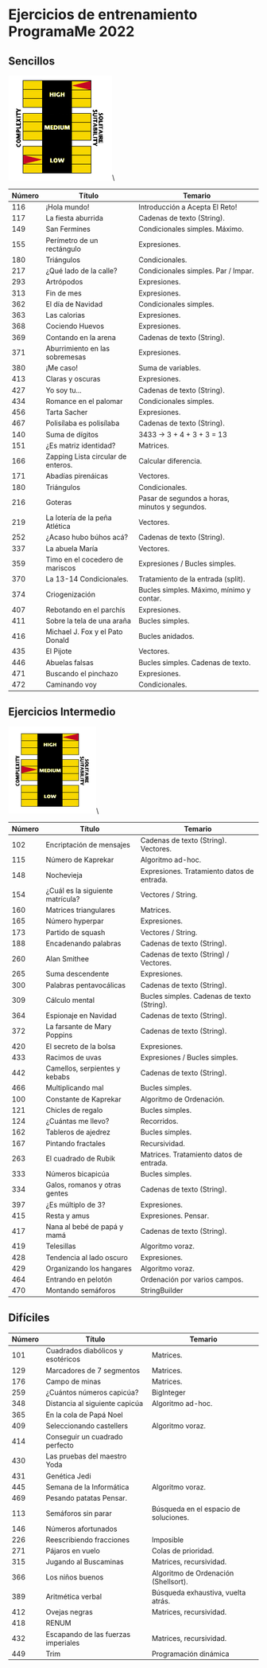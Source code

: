 
# Ejercicios de entrenamiento ProgramaMe 2022

## Sencillos

![Easy](imgs/easy-easy.png)\

| Número  | Título  | Temario| 
|---------|---------|--------|
| 116 |¡Hola mundo! | Introducción a Acepta El Reto!|
| 117 | La fiesta aburrida | Cadenas de texto (String).|
| 149 | San Fermines | Condicionales simples. Máximo.|
| 155 | Perímetro de un rectángulo |Expresiones.|
| 180 | Triángulos| Condicionales.|
| 217 | ¿Qué lado de la calle? |Condicionales simples. Par / Impar.|
| 293 | Artrópodos |Expresiones.|
| 313 | Fin de mes |Expresiones.|
| 362 | El día de Navidad |Condicionales simples.|
| 363 | Las calorias |Expresiones.|
| 368 | Cociendo Huevos| Expresiones.|
| 369 | Contando en la arena |Cadenas de texto (String).|
| 371 | Aburrimiento en las sobremesas |Expresiones.|
| 380 | ¡Me caso!| Suma de variables.|
| 413 | Claras y oscuras |Expresiones.|
| 427 | Yo soy tu... |Cadenas de texto (String).|
| 434 | Romance en el palomar| Condicionales simples.|
| 456 | Tarta Sacher| Expresiones.|
| 467 | Polisílaba es polisílaba| Cadenas de texto (String).|
| 140 | Suma de dígitos | 3433 → 3 + 4 + 3 + 3 = 13|
| 151 | ¿Es matriz identidad? | Matrices.|
| 166 | Zapping Lista circular de enteros. |Calcular diferencia.|
| 171 | Abadı́as pirenáicas |Vectores.|
| 180 | Triángulos |Condicionales.|
| 216 | Goteras |Pasar de segundos a horas, minutos y segundos.|
| 219 | La lotería de la peña Atlética| Vectores.|
| 252 | ¿Acaso hubo búhos acá? |Cadenas de texto (String).|
| 337 | La abuela Marı́a |Vectores.|
| 359 | Timo en el cocedero de mariscos |Expresiones / Bucles simples.|
| 370 | La 13-14 Condicionales. |Tratamiento de la entrada (split).|
| 374 | Criogenización |Bucles simples. Máximo, mínimo y contar.|
| 407 | Rebotando en el parchís |Expresiones.|
| 411 | Sobre la tela de una araña |Bucles simples.|
| 416 | Michael J. Fox y el Pato Donald |Bucles anidados.|
| 435 | El Pijote |Vectores.|
| 446 | Abuelas falsas |Bucles simples. Cadenas de texto.|
| 471 | Buscando el pinchazo |Expresiones.|
| 472 | Caminando voy |Condicionales.|

## Ejercicios Intermedio

![Easy](imgs/medio-medio.png)\

| Número  | Título  | Temario| 
|---------|---------|--------|
|102| Encriptación de mensajes | Cadenas de texto (String). Vectores.|
|115| Número de Kaprekar | Algoritmo ad-hoc.|
|148| Nochevieja | Expresiones. Tratamiento datos de entrada.|
|154| ¿Cuál es la siguiente matrícula? |Vectores / String.|
|160| Matrices triangulares | Matrices.|
|165| Número hyperpar | Expresiones.|
|173| Partido de squash |Vectores / String.|
|188| Encadenando palabras |Cadenas de texto (String).|
|260| Alan Smithee |Cadenas de texto (String) / Vectores.|
|265| Suma descendente| Expresiones.|
|300| Palabras pentavocálicas| Cadenas de texto (String).|
|309| Cálculo mental | Bucles simples. Cadenas de texto (String).|
|364| Espionaje en Navidad  | Cadenas de texto (String).|
|372| La farsante de Mary Poppins  | Cadenas de texto (String).|
|420| El secreto de la bolsa  | Expresiones.|
|433| Racimos de uvas  | Expresiones / Bucles simples.|
|442| Camellos, serpientes y kebabs  | Cadenas de texto (String).|
|466| Multiplicando mal |  Bucles simples.|
|100 | Constante de Kaprekar  | Algoritmo de Ordenación.|
|121 | Chicles de regalo  | Bucles simples.|
|124 | ¿Cuántas me llevo?  | Recorridos.|
|162 | Tableros de ajedrez  | Bucles simples.|
|167 | Pintando fractales  | Recursividad.|
|263 | El cuadrado de Rubik  | Matrices. Tratamiento datos de entrada.|
|333 | Números bicapicúa  | Bucles simples.|
|334 | Galos, romanos y otras gentes  | Cadenas de texto (String).|
|397 | ¿Es múltiplo de 3?  | Expresiones.|
|415 | Resta y amus  | Expresiones. Pensar.|
|417 | Nana al bebé de papá y mamá |  Cadenas de texto (String).|
|419 | Telesillas  | Algoritmo voraz.|
|428 | Tendencia al lado oscuro |  Expresiones.|
|429 | Organizando los hangares  | Algoritmo voraz.|
|464 | Entrando en pelotón  | Ordenación por varios campos.|
|470 | Montando semáforos  | StringBuilder|

## Difíciles

| Número  | Título  | Temario| 
|---------|---------|--------|
| 101 | Cuadrados diabólicos y esotéricos  | Matrices.|
| 129 | Marcadores de 7 segmentos  | Matrices.|
| 176 | Campo de minas  | Matrices.|
| 259 | ¿Cuántos números capicúa?  | BigInteger|
| 348 | Distancia al siguiente capicúa  | Algoritmo ad-hoc.|
| 365 | En la cola de Papá Noel | |
| 409 | Seleccionando castellers  | Algoritmo voraz.|
| 414 | Conseguir un cuadrado perfecto| | 
| 430 | Las pruebas del maestro Yoda| | 
| 431 | Genética Jedi| | 
| 445 | Semana de la Informática  | Algoritmo voraz.|
| 469 | Pesando patatas Pensar.| | 
|113 |Semáforos sin parar  | Búsqueda en el espacio de soluciones.|
|146 |Números afortunados| | 
|226 |Reescribiendo fracciones|Imposible| 
|271 |Pájaros en vuelo  | Colas de prioridad.| 
|315 |Jugando al Buscaminas  | Matrices, recursividad.|
|366 |Los niños buenos  | Algoritmo de Ordenación (Shellsort).|
|389 |Aritmética verbal  | Búsqueda exhaustiva, vuelta atrás.|
|412 |Ovejas negras  | Matrices, recursividad.|
|418 |RENUM| | 
|432 |Escapando de las fuerzas imperiales  | Matrices, recursividad.|
|449 |Trim  | Programación dinámica|

